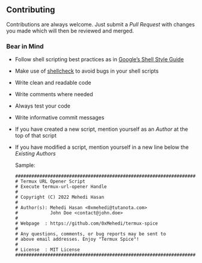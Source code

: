 <!-- cspell:words Mehedi Hasan shellcheck termux -->

<!-- markdownlint-disable MD041 -->

## Contributing

Contributions are always welcome. Just submit a _Pull Request_ with changes you made which will then be reviewed and merged.

### Bear in Mind

- Follow shell scripting best practices as in [Google’s Shell Style Guide](https://google.github.io/styleguide/shellguide.html)

- Make use of [shellcheck](https://www.shellcheck.net/) to avoid bugs in your shell scripts

- Write clean and readable code

- Write comments where needed

- Always test your code

- Write informative commit messages

- If you have created a new script, mention yourself as an _Author_ at the top of that script

- If you have modified a script, mention yourself in a new line below the _Existing Authors_

  Sample:

  ```plaintext
  ######################################################################
  # Termux URL Opener Script
  # Execute termux-url-opener Handle
  #
  # Copyright (C) 2022 Mehedi Hasan
  #
  # Author(s): Mehedi Hasan <0xmehedi@tutanota.com>
  #            John Doe <contact@john.doe>
  #
  # Webpage  : https://github.com/0xMehedi/termux-spice
  #
  # Any questions, comments, or bug reports may be sent to
  # above email addresses. Enjoy "Termux Spice"!
  #
  # License  : MIT License
  ######################################################################
  ```
